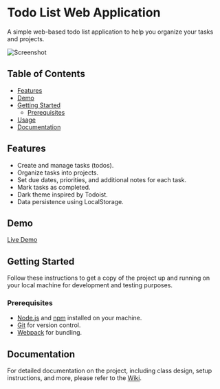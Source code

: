 # Todo List Web Application

A simple web-based todo list application to help you organize your tasks and projects.

![Screenshot](https://github.com/3ein39/odin-TodoList/assets/37001450/dbef5e82-615a-49b0-bee1-9e0ef6a548b4)


## Table of Contents

- [Features](#features)
- [Demo](#demo)
- [Getting Started](#getting-started)
  - [Prerequisites](#prerequisites)
- [Usage](#usage)
- [Documentation](#documentation)


## Features

- Create and manage tasks (todos).
- Organize tasks into projects.
- Set due dates, priorities, and additional notes for each task.
- Mark tasks as completed.
- Dark theme inspired by Todoist.
- Data persistence using LocalStorage.

## Demo

[Live Demo](https://3ein39.github.io/odin-TodoList/)

## Getting Started

Follow these instructions to get a copy of the project up and running on your local machine for development and testing purposes.

### Prerequisites

- [Node.js](https://nodejs.org/) and [npm](https://www.npmjs.com/) installed on your machine.
- [Git](https://git-scm.com/) for version control.
- [Webpack](https://webpack.js.org/) for bundling.
## Documentation
For detailed documentation on the project, including class design, setup instructions, and more, please refer to the [Wiki](https://github.com/3ein39/odin-TodoList/wiki).
